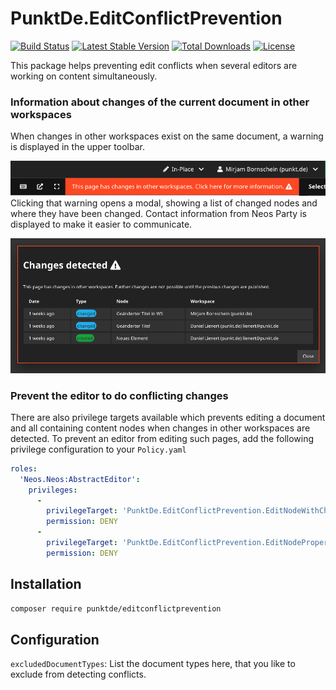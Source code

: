 # PunktDe.EditConflictPrevention

[![Build Status](https://travis-ci.com/punktDe/editconflictprevention.svg?branch=master)](https://travis-ci.com/punktDe/editconflictprevention) [![Latest Stable Version](https://poser.pugx.org/punktDe/editconflictprevention/v/stable)](https://packagist.org/packages/punktDe/editconflictprevention) [![Total Downloads](https://poser.pugx.org/punktDe/editconflictprevention/downloads)](https://packagist.org/packages/punktDe/editconflictprevention) [![License](https://poser.pugx.org/punktDe/editconflictprevention/license)](https://packagist.org/packages/punktDe/editconflictprevention)

This package helps preventing edit conflicts when several editors are working on content simultaneously. 

### Information about changes of the current document in other workspaces

When changes in other workspaces exist on the same document, a warning is displayed in the upper toolbar. 

![Edit conflict warning](Documentation/ChangesDetectedButton.png)	
Clicking that warning opens a modal, showing a list of changed nodes and where they have been changed. Contact information from Neos Party is displayed to make it easier to communicate.

![Edit conflict details](Documentation/ChangesOverlay.png)

### Prevent the editor to do conflicting changes

There are also privilege targets available which prevents editing a document and all containing content nodes when changes in other workspaces are detected. To prevent an editor from editing such pages, add the following privilege configuration to your `Policy.yaml` 

```yaml
roles:
  'Neos.Neos:AbstractEditor':
    privileges:
      -
        privilegeTarget: 'PunktDe.EditConflictPrevention.EditNodeWithChangesInOtherWorkspaces'
        permission: DENY
      -
        privilegeTarget: 'PunktDe.EditConflictPrevention.EditNodePropertiesWithChangesInOtherWorkspaces'
        permission: DENY
```

## Installation

```bash
composer require punktde/editconflictprevention  
```

## Configuration

`excludedDocumentTypes`: List the document types here, that you like to exclude from detecting conflicts.
